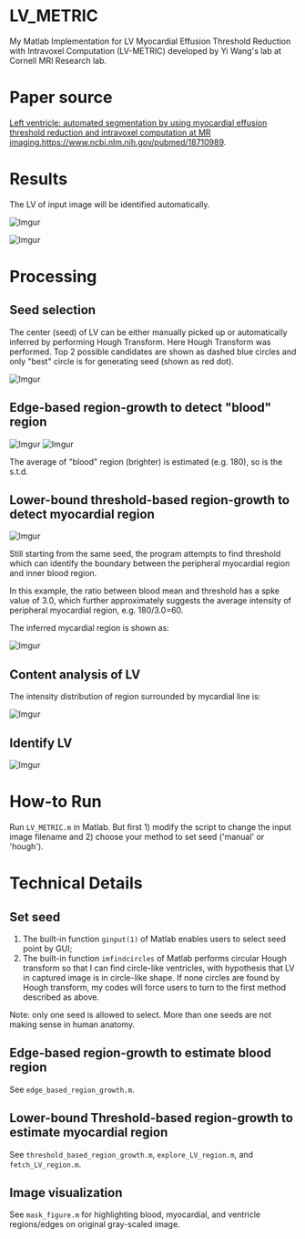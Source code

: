 # LV_METRIC
My Matlab Implementation for LV Myocardial Effusion Threshold Reduction with Intravoxel Computation (LV-METRIC) developed by Yi Wang's lab at Cornell MRI Research lab.

# Paper source

[Left ventricle: automated segmentation by using myocardial effusion threshold reduction and intravoxel computation at MR imaging.](http://pubs.rsna.org/doi/pdf/10.1148/radiol.2482072016)<https://www.ncbi.nlm.nih.gov/pubmed/18710989>.

# Results

The LV of input image will be identified automatically.

![Imgur](http://i.imgur.com/NBxA1Z9.png)

![Imgur](http://i.imgur.com/VuOMtJL.png)

# Processing

## Seed selection

The center (seed) of LV can be either manually picked up or automatically inferred by performing Hough Transform. Here Hough Transform was performed. Top 2 possible candidates are shown as dashed blue circles and only "best" circle is for generating seed (shown as red dot).

![Imgur](http://i.imgur.com/N2y24Yo.png)

## Edge-based region-growth to detect "blood" region

![Imgur](http://i.imgur.com/uaUy23A.png)
![Imgur](http://i.imgur.com/kS0F26i.png)

The average of "blood" region (brighter) is estimated (e.g. 180), so is the s.t.d.

## Lower-bound threshold-based region-growth to detect myocardial region

![Imgur](http://i.imgur.com/hRXxvXA.png)

Still starting from the same seed, the program attempts to find threshold which can identify the boundary between the peripheral myocardial region and inner blood region.

In this example, the ratio between blood mean and threshold has a spke value of 3.0, which further approximately suggests the average intensity of peripheral myocardial region, e.g. 180/3.0=60.

The inferred mycardial region is shown as:

![Imgur](http://i.imgur.com/0Ckgi9V.png)

## Content analysis of LV

The intensity distribution of region surrounded by mycardial line is:

![Imgur](http://i.imgur.com/jSCxySp.png)

## Identify LV

![Imgur](http://i.imgur.com/VuOMtJL.png)

# How-to Run

Run `LV_METRIC.m` in Matlab. But first 1) modify the script to change the input image filename and 2) choose your method to set seed ('manual' or 'hough').

# Technical Details

## Set seed

1. The built-in function `ginput(1)` of Matlab enables users to select seed point by GUI;
2. The built-in function `imfindcircles` of Matlab performs circular Hough transform so that I can find circle-like ventricles, with hypothesis that LV in captured image is in circle-like shape. If none circles are found by Hough transform, my codes will force users to turn to the first method described as above.

Note: only one seed is allowed to select. More than one seeds are not making sense in human anatomy.

## Edge-based region-growth to estimate blood region

See `edge_based_region_growth.m`.

## Lower-bound Threshold-based region-growth to estimate myocardial region

See `threshold_based_region_growth.m`, `explore_LV_region.m`, and `fetch_LV_region.m`.

## Image visualization

See `mask_figure.m` for highlighting blood, myocardial, and ventricle regions/edges on original gray-scaled image.

